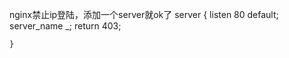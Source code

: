 nginx禁止ip登陆，添加一个server就ok了
    server {
        listen 80 default;
        server_name _;
        return 403;

    }

